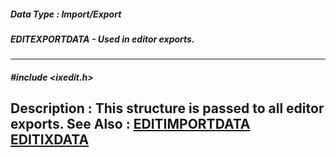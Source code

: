 ##### Data Type : Import/Export
##### EDITEXPORTDATA - Used in editor exports.
---
##### #include <ixedit.h>
**Description :**
This structure is passed to all editor exports.
**See Also :**
[EDITIMPORTDATA](D:/md_files/EDITIMPORTDATA.md)
[EDITIXDATA](D:/md_files/EDITIXDATA.md)
---
